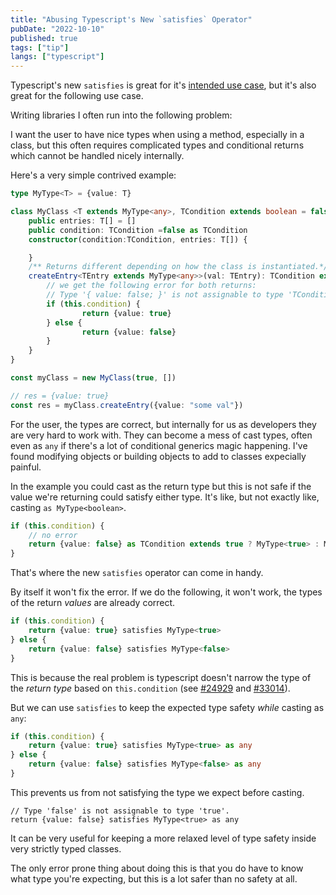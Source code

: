 ```yaml
---
title: "Abusing Typescript's New `satisfies` Operator"
pubDate: "2022-10-10"
published: true
tags: ["tip"]
langs: ["typescript"]
---
```

Typescript's new `satisfies` is great for it's [intended use case](https://www.typescriptlang.org/docs/handbook/release-notes/typescript-4-9.html#the-satisfies-operator), but it's also great for the following use case.

Writing libraries I often run into the following problem:

I want the user to have nice types when using a method, especially in a class, but this often requires complicated types and conditional returns which cannot be handled nicely internally.

Here's a very simple contrived example:

```ts
type MyType<T> = {value: T}

class MyClass <T extends MyType<any>, TCondition extends boolean = false> {
	public entries: T[] = []
	public condition: TCondition =false as TCondition
	constructor(condition:TCondition, entries: T[]) {

	}
	/** Returns different depending on how the class is instantiated.*/
	createEntry<TEntry extends MyType<any>>(val: TEntry): TCondition extends true ? MyType<true> : MyType<false>  {
		// we get the following error for both returns:
		// Type '{ value: false; }' is not assignable to type 'TCondition extends true ? MyType<true> : MyType<false>'.
		if (this.condition) {
				return {value: true}
		} else {
				return {value: false}
		}
	}
}

const myClass = new MyClass(true, [])

// res = {value: true}
const res = myClass.createEntry({value: "some val"})
```

For the user, the types are correct, but internally for us as developers they are very hard to work with. They can become a mess of cast types, often even as `any` if there's a lot of conditional generics magic happening. I've found modifying objects or building objects to add to classes expecially painful.

In the example you could cast as the return type but this is not safe if the value we're returning could satisfy either type. It's like, but not exactly like, casting `as MyType<boolean>`. 


```ts
if (this.condition) {
	// no error
	return {value: false} as TCondition extends true ? MyType<true> : MyType<false>
}
```

That's where the new `satisfies` operator can come in handy.

By itself it won't fix the error. If we do the following, it won't work, the types of the return *values* are already correct. 

```ts
if (this.condition) {
	return {value: true} satisfies MyType<true>
} else {
	return {value: false} satisfies MyType<false>
}
```
This is because the real problem is typescript doesn't narrow the type of the *return type* based on `this.condition` (see [#24929](https://github.com/microsoft/TypeScript/issues/24929) and [#33014](https://github.com/microsoft/TypeScript/issues/33014)).


But we can use `satisfies` to keep the expected type safety *while* casting as `any`:

```ts
if (this.condition) {
	return {value: true} satisfies MyType<true> as any
} else {
	return {value: false} satisfies MyType<false> as any
}
```

This prevents us from not satisfying the type we expect before casting.

```
// Type 'false' is not assignable to type 'true'.
return {value: false} satisfies MyType<true> as any
```

It can be very useful for keeping a more relaxed level of type safety inside very strictly typed classes.

The only error prone thing about doing this is that you do have to know what type you're expecting, but this is a lot safer than no safety at all.
